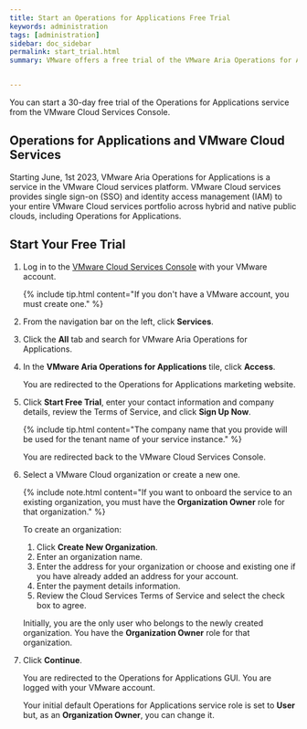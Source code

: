 ```yaml
---
title: Start an Operations for Applications Free Trial
keywords: administration
tags: [administration]
sidebar: doc_sidebar
permalink: start_trial.html
summary: VMware offers a free trial of the VMware Aria Operations for Applications service where you can explore all of the service capabilities.


---
```


You can start a 30-day free trial of the Operations for Applications service from the VMware Cloud Services Console. 

## Operations for Applications and VMware Cloud Services

Starting June, 1st 2023, VMware Aria Operations for Applications is a service in the VMware Cloud services platform. VMware Cloud services provides single sign-on (SSO) and identity access management (IAM) to your entire VMware Cloud services portfolio across hybrid and native public clouds, including Operations for Applications.

## Start Your Free Trial

1. Log in to the [VMware Cloud Services Console](https://console.cloud.vmware.com) with your VMware account.

    {% include tip.html content="If you don't have a VMware account, you must create one." %}

1. From the navigation bar on the left, click **Services**.
1. Click the **All** tab and search for VMware Aria Operations for Applications.
1. In the **VMware Aria Operations for Applications** tile, click **Access**.

    You are redirected to the Operations for Applications marketing website.

1. Click **Start Free Trial**, enter your contact information and company details, review the Terms of Service, and click **Sign Up Now**.

    {% include tip.html content="The company name that you provide will be used for the tenant name of your service instance." %}

    You are redirected back to the VMware Cloud Services Console.

1. Select a VMware Cloud organization or create a new one.

    {% include note.html content="If you want to onboard the service to an existing organization, you must have the **Organization Owner** role for that organization." %}

    To create an organization:
   
    1. Click **Create New Organization**.
    1. Enter an organization name.
    1. Enter the address for your organization or choose and existing one if you have already added an address for your account.
    1. Enter the payment details information.
    1. Review the Cloud Services Terms of Service and select the check box to agree.

    Initially, you are the only user who belongs to the newly created organization. You have the **Organization Owner** role for that organization.

6. Click **Continue**.
   
   You are redirected to the Operations for Applications GUI. You are logged with your VMware account.
   
   Your initial default Operations for Applications service role is set to **User** but, as an **Organization Owner**, you can change it. 
